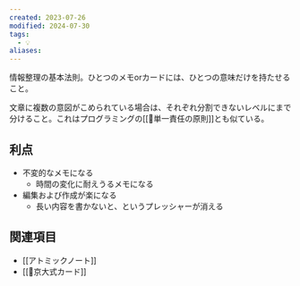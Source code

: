 ```yaml
---
created: 2023-07-26
modified: 2024-07-30
tags:
  - 💡
aliases: 
---
```

情報整理の基本法則。ひとつのメモorカードには、ひとつの意味だけを持たせること。

文章に複数の意図がこめられている場合は、それぞれ分割できないレベルにまで分けること。これはプログラミングの[[📝単一責任の原則]]とも似ている。

## 利点
- 不変的なメモになる
	- 時間の変化に耐えうるメモになる
- 編集および作成が楽になる
	- 長い内容を書かないと、というプレッシャーが消える

## 関連項目
- [[アトミックノート]]
- [[📝京大式カード]]